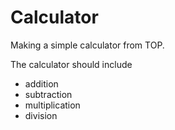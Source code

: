 # Calculator

Making a simple calculator from TOP.

The calculator should include
- addition
- subtraction
- multiplication
- division